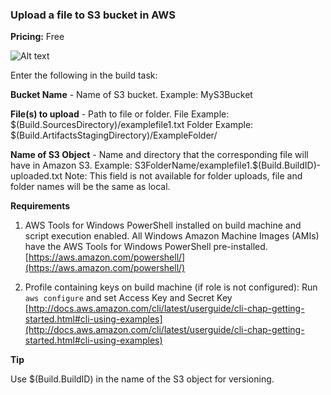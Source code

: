 ### Upload a file to S3 bucket in AWS
**Pricing:** Free

![Alt text](https://github.com/MarcusFelling/vsts-tasks/blob/master/screenshot.png)

Enter the following in the build task:

**Bucket Name** - Name of S3 bucket. 
Example: MyS3Bucket 

**File(s) to upload** - Path to file or folder.
File Example: $(Build.SourcesDirectory)/examplefile1.txt
Folder Example: $(Build.ArtifactsStagingDirectory)/ExampleFolder/

**Name of S3 Object** - Name and directory that the corresponding file will have in Amazon S3. 
Example: S3FolderName/examplefile1.$(Build.BuildID)-uploaded.txt
Note: This field is not available for folder uploads, file and folder names will be the same as local.

**Requirements**

1. AWS Tools for Windows PowerShell installed on build machine and script execution enabled. 
All Windows Amazon Machine Images (AMIs) have the AWS Tools for Windows PowerShell pre-installed.
[https://aws.amazon.com/powershell/](https://aws.amazon.com/powershell/)

2. Profile containing keys on build machine (if role is not configured):
Run `aws configure`  and set Access Key and Secret Key
[http://docs.aws.amazon.com/cli/latest/userguide/cli-chap-getting-started.html#cli-using-examples](http://docs.aws.amazon.com/cli/latest/userguide/cli-chap-getting-started.html#cli-using-examples)


**Tip**

Use $(Build.BuildID) in the name of the S3 object for versioning.
